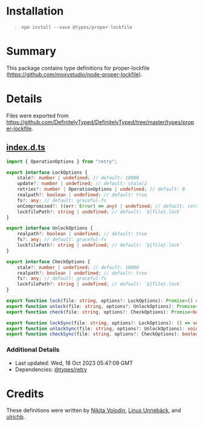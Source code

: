 # Installation
> `npm install --save @types/proper-lockfile`

# Summary
This package contains type definitions for proper-lockfile (https://github.com/moxystudio/node-proper-lockfile).

# Details
Files were exported from https://github.com/DefinitelyTyped/DefinitelyTyped/tree/master/types/proper-lockfile.
## [index.d.ts](https://github.com/DefinitelyTyped/DefinitelyTyped/tree/master/types/proper-lockfile/index.d.ts)
````ts
import { OperationOptions } from "retry";

export interface LockOptions {
    stale?: number | undefined; // default: 10000
    update?: number | undefined; // default: stale/2
    retries?: number | OperationOptions | undefined; // default: 0
    realpath?: boolean | undefined; // default: true
    fs?: any; // default: graceful-fs
    onCompromised?: ((err: Error) => any) | undefined; // default: (err) => throw err
    lockfilePath?: string | undefined; // default: `${file}.lock`
}

export interface UnlockOptions {
    realpath?: boolean | undefined; // default: true
    fs?: any; // default: graceful-fs
    lockfilePath?: string | undefined; // default: `${file}.lock`
}

export interface CheckOptions {
    stale?: number | undefined; // default: 10000
    realpath?: boolean | undefined; // default: true
    fs?: any; // default: graceful-fs
    lockfilePath?: string | undefined; // default: `${file}.lock`
}

export function lock(file: string, options?: LockOptions): Promise<() => Promise<void>>;
export function unlock(file: string, options?: UnlockOptions): Promise<void>;
export function check(file: string, options?: CheckOptions): Promise<boolean>;

export function lockSync(file: string, options?: LockOptions): () => void;
export function unlockSync(file: string, options?: UnlockOptions): void;
export function checkSync(file: string, options?: CheckOptions): boolean;

````

### Additional Details
 * Last updated: Wed, 18 Oct 2023 05:47:09 GMT
 * Dependencies: [@types/retry](https://npmjs.com/package/@types/retry)

# Credits
These definitions were written by [Nikita Volodin](https://github.com/qlonik), [Linus Unnebäck](https://github.com/LinusU), and [ulrichb](https://github.com/ulrichb).
